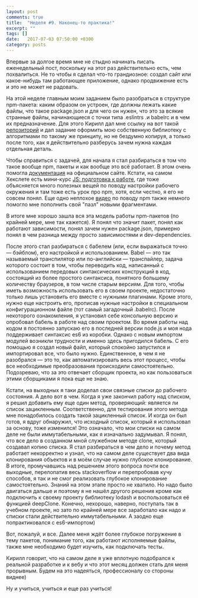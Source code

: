 ```yaml
---
layout: post
comments: true
title:  "Неделя #9. Наконец-то практика!"
excerpt: ""
tags: []
date:   2017-07-03 07:50:00 +0300
category: posts
---
```

Впервые за долгое время мне не стыдно начинать писать еженедельный пост, поскольку на этот раз действительно есть, чем похвалиться. Не то чтобы я сделал что-то грандиозное: создал сайт или какое-нибудь там работающее приложение, однако продвижение есть и это не  может не радовать.

На этой неделе главным моим  заданием было разобраться в структуре npm-пакета: каким образом он устроен, где должны лежать какие файлы, что такое package.json и для чего он нужен, что это за всякие странные файлы, начинающиеся с точки типа .eslintrs .и babelrc и в чем их предназначение. Для этого Кирилл дал мне ссылку на вот такой [репозиторий](https://github.com/hexlet-boilerplates/nodejs-package) и дал задание оформить мою собственную библиотеку с алгоритмами по такому же принципу, но не бездумно копируя, а только после того, как я действительно разберусь зачем нужна каждая отдельная деталь.

Чтобы справиться с задачей, для начала я стал разбираться в том что такое вообще npm, пакеты и как вообще это всё работает. В этом очень помогла [документация](https://docs.npmjs.com/) на официальном сайте. Кстати, на самом Хекслете есть мини-курс [JS: подготовка к работе](https://ru.hexlet.io/courses/javascript_setup), где тоже объясняется много полезных вещей по поводу настройки рабочего окружения и там тоже есть урок про npm, хотя, если честно, я его не совсем понял. Еще одно неплохое [видео](https://www.youtube.com/watch?v=2e0hbjtUT-4) по поводу npm также немного помогло мне пополнить свой "пазл" новыми фрагментами.

В итоге мне хорошо зашла вся эта модель работы npm-пакетов (по крайней мере, мне так кажется). Я понял что значит пакет, понял как работают зависимости, понял зачем нужен package.json, примерно понял в чем разница между просто зависимостями и dev-dependencies.

После этого стал разбираться с бабелем (или, если выражаться точно — бэйблом), его настройкой и использованием. Babel — это так называемый транспилятор или по-английски — транспайлер, задача которого состоит в том, чтобы переводить код, написанный с использованием передовых синтаксических конструкций в код, состоящий из более простого синтаксиса, понятного большему количеству браузеров, в том числе старым версиям. Для того, чтобы иметь возможность использовать его в своем проекте, недостаточно только лишь установить его вместе с нужными плагинами. Кроме этого, нужно еще настроить его, прописав нужные настройки в  специальном конфигурационном файле (тот самый загадочный .babelrc). После некоторого ознакомления, я установил себе консольную версию и опробовал бабель в работе над своим проектом. Во время работы над кодом я постоянно запускаю его в последней версии node.js и моя нода поддерживает синтаксис es6 из коробки. Однако с новым импортом модулей возникли трудности и именно здесь пригодился бабель. С его помощью я создал новый файл, который спокойно запустился и импортировал все, что было нужно. Единственное, в чем я не разобрался — это то, как автоматизировать весь этот процесс, чтобы все необходимые преобразования происходили самостоятельно. Подозреваю, что за это отвечает сборщик проекта, но как пользоваться этими сборщиками я пока еще не знаю.

Кстати, на выходных я таки доделал свои связные списки до рабочего состояния. А дело вот в чем. Когда я уже закончил работу над списком, я решил добавить ему еще один метод, проверяющий: является ли список зацикленным. Соответственно, для тестирования этого метода мне понадобилось создать такой зацикленный список. И когда он был готов, я вдруг обнаружил, что исходный список, который я использовал за основу, тоже изменился! Это означало, что мои списки на самом деле не были иммутабельными, как я изначально задумывал. Я понял, что все дело в созданном мной служебном методе clone, который создавал копию списка. Я стал разбираться в чем дело и почему метод работает некорректно и узнал, что на самом деле существует два вида клонирования объектов и в моём случае нужно глубокое клонирование. В итоге, промучавшись над решением этого вопроса почти все выходные, перелопатив весь stackoverflow и перепробовав кучу способов, я так и не смог реализовать глубокое клонирование самостоятельно. Знаний на этом этапе просто не хватило. Но надо было двигаться дальше и поэтому я не нашёл другого решения кроме как подключить к своему проекту библиотеку lodash и воспользоваться её функцией deepClone. Конечно, нехорошо, наверно, поступать так в учебном проекте, но зато по крайней мере все заработало как надо и списки стали действительно иммутабельными. А заодно еще попрактиковался с es6-импортом)

Вот, пожалуй, и все. Далее меня ждёт более глубокое погружение в тему пакетов, понимание того, как работают исполняемые файлы, также мне необходимо будет изучить, как подключать тесты.

Кирилл говорит, что на самом деле я уже вплотную подобрался к реальной разработке и к вебу и что этот месяц должен стать для меня прорывным. Будем на это надеяться, профессионалу со стороны виднее)

Ну и учиться, учиться и еще раз учиться!
